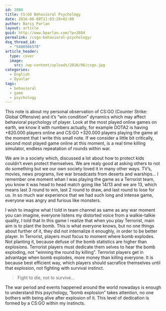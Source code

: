 ```yaml
---
id: 2884
title: CS:GO Behavioral Psychology
date: 2016-06-08T11:03:29+02:00
author: Barış Parlan
layout: article
guid: http://www.bparlan.com/?p=2884
permalink: /csgo-behavioral-psychology/
dsq_thread_id:
  - "5480566578"
article_header:
  type: cover
  image:
    src: /wp-content/uploads/2016/06/csgo.jpg
categories:
  - English
  - Oyunlar
tags:
  - behavioral
  - game
  - psychology
---
```


This note is about my personal observation of CS:GO (Counter Strike: Global Offensive) and it&#8217;s &#8220;win condition&#8221; dynamics which may affect behavioral psychology of player. Look at the most played online games on earth, we know it with numbers actually, for example DOTA2 is having +820.000 players online and CS:GO +320.000 players playing the game at the moment that I write this small note. If we consider a little bit critically, second most played game online at this moment, is a real time killing simulator, endless repeatation of rounds within war.

We are in a society which, discussed a lot about how to protect kids couldn&#8217;t even protect themselves. We are realy good at asking others to not do something but we our own society loved it in many other ways. TV&#8217;s, movies, news programs, live war broadcasts from deserts and warships&#8230; I remember one moment whan I was playing the game as a Terrorist team, you know it was head to head match going like 14/13 and we are 13, which means last 3 round to win, last 2 round to draw, and last round to lose for us. In so much war experience that we had such long and intense game, everyone was angry and furious like monsters.

I wish to imagine what I told in team channel as same as any war moment you can imagine, everyone listens my distorted voice from a walkie-talkie quality, I told that In this game I realize that when you play Terrorist, main aim is to plant the bomb. This is what everyone knows, but no one things about further of it, they did not internalize it enoughly, in order to be better player. In Terrorist, players must focus to moment where bomb explodes. Not planting it, because defuse of the bomb statistics are higher than explosions. Terrorist players must dedicate them selves to hear the bomb exploding, not &#8220;winning the round by killing&#8221;. Terrorist players get in advantage when bomb explodes, more money than killing everyone. It is because best efficient way, which players should sacrafice themselves until that explosion, not fighting with survival instinct.

> Fight to die, not to survive&#8230;

The war period and events happened around the world nowadays is enough to understand this psychology, &#8220;bomb explosion&#8221; takes attention, no one bothers with being alive after explosion of it. This level of dedication is formed by a CS:GO within my instincts.

&nbsp;
